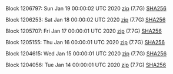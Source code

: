 Block 1206797: Sun Jan 19 00:00:02 UTC 2020 [zip](https://dash-bootstrap.ams3.digitaloceanspaces.com/mainnet/2020-01-19/bootstrap.dat.zip) (7.7G) [SHA256](https://dash-bootstrap.ams3.digitaloceanspaces.com/mainnet/2020-01-19/sha256.txt)

Block 1206253: Sat Jan 18 00:00:02 UTC 2020 [zip](https://dash-bootstrap.ams3.digitaloceanspaces.com/mainnet/2020-01-18/bootstrap.dat.zip) (7.7G) [SHA256](https://dash-bootstrap.ams3.digitaloceanspaces.com/mainnet/2020-01-18/sha256.txt)

Block 1205707: Fri Jan 17 00:00:01 UTC 2020 [zip](https://dash-bootstrap.ams3.digitaloceanspaces.com/mainnet/2020-01-17/bootstrap.dat.zip) (7.7G) [SHA256](https://dash-bootstrap.ams3.digitaloceanspaces.com/mainnet/2020-01-17/sha256.txt)

Block 1205155: Thu Jan 16 00:00:01 UTC 2020 [zip](https://dash-bootstrap.ams3.digitaloceanspaces.com/mainnet/2020-01-16/bootstrap.dat.zip) (7.7G) [SHA256](https://dash-bootstrap.ams3.digitaloceanspaces.com/mainnet/2020-01-16/sha256.txt)

Block 1204615: Wed Jan 15 00:00:01 UTC 2020 [zip](https://dash-bootstrap.ams3.digitaloceanspaces.com/mainnet/2020-01-15/bootstrap.dat.zip) (7.7G) [SHA256](https://dash-bootstrap.ams3.digitaloceanspaces.com/mainnet/2020-01-15/sha256.txt)

Block 1204056: Tue Jan 14 00:00:01 UTC 2020 [zip](https://dash-bootstrap.ams3.digitaloceanspaces.com/mainnet/2020-01-14/bootstrap.dat.zip) (7.7G) [SHA256](https://dash-bootstrap.ams3.digitaloceanspaces.com/mainnet/2020-01-14/sha256.txt)
